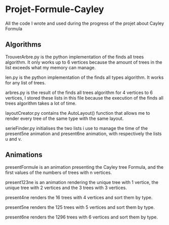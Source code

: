 # Projet-Formule-Cayley
All the code I wrote and used during the progress of the projet about Cayley Formula
## Algorithms
TrouverArbre.py is the python implementation of the finds all trees algorithm. It only works up to 6 vertices because the amount of trees in the list exceeds what my memory can manage.

len.py is the python implementation of the finds all types algorithm. It works for any list of trees.

arbres.py is the result of the finds all trees algorithm for 4 vertices to 6 vertices, I stored these lists in this file because the execution of the finds all trees algorithm takes a lot of time.

layoutCreator.py contains the AutoLayout() function that allows me to render every tree of the same type with the same layout.

serieFinder.py initialises the two lists i use to manage the time of the present5ne animation and present6ne animation, with respectively the lists u and v.

## Animations

presentFormule is an animation presenting the Cayley tree Formula, and the first values of the numbers of trees with n vertices.

present123ne is an animation rendering the unique tree with 1 vertice, the unique tree with 2 vertices and the 3 trees with 3 vertices.

present4ne renders the 16 trees with 4 vertices and sort them by type.

present5ne renders the 125 trees with 5 vertices and sort them by type.

present6ne renders the 1296 trees with 6 vertices and sort them by type.
